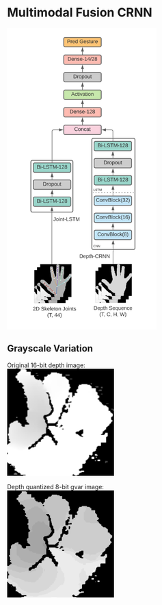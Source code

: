 # Multimodal Fusion CRNN

<img src="resources/feature_fusion.png" alt="Feature Fusion architecture" width="350"/>

## Grayscale Variation
Original 16-bit depth image:<br>
<img src="resources/depth_hand.png" alt="Normal" width="250"/> <br>

Depth quantized 8-bit gvar image:<br>
<img src="resources/depth_quantized_hand.png" alt="gVar" width="250"/>